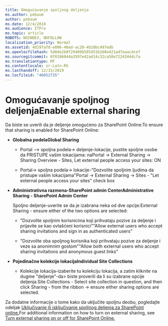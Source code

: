 ```yaml
---
title: Omogućavanje spoljnog deljenja
ms.author: pebaum
author: pebaum
ms.date: 12/4/2018
ms.audience: ITPro
ms.topic: article
ROBOTS: NOINDEX, NOFOLLOW
localization_priority: Normal
ms.assetid: 4d197afd-e806-40ad-ac20-4b10bc497edb
ms.openlocfilehash: 5d8de2b0f29409b585451b160e421ad7eaac4cef
ms.sourcegitcommit: 0f0186044a3597e42ad14c32ca58e7224344dcfa
ms.translationtype: MT
ms.contentlocale: sr-Latn-RS
ms.lasthandoff: 12/15/2019
ms.locfileid: "40052735"
---
```

# <a name="enable-external-sharing"></a><span data-ttu-id="f218d-102">Omogućavanje spoljnog deljenja</span><span class="sxs-lookup"><span data-stu-id="f218d-102">Enable external sharing</span></span>

 <span data-ttu-id="f218d-103">Da biste se uverili da je deljenje omogućeno za SharePoint Online:</span><span class="sxs-lookup"><span data-stu-id="f218d-103">To ensure that sharing is enabled for SharePoint Online:</span></span>
  
- <span data-ttu-id="f218d-104">**Globalna podela**</span><span class="sxs-lookup"><span data-stu-id="f218d-104">**Global Sharing**</span></span>
    
  - <span data-ttu-id="f218d-105">Portal –\> spoljna podela-\> deljenje-lokacije, pustite spoljne osobe da PRISTUPE vašim lokacijama: na</span><span class="sxs-lookup"><span data-stu-id="f218d-105">Portal -\> External Sharing -\> Sharing Overview - Sites, Let external people access your sites: ON</span></span>
    
  - <span data-ttu-id="f218d-106">Portal-\> spoljna podela-\> lokacije-"Dozvolite spoljnim ljudima da pristupe vašim lokacijama"</span><span class="sxs-lookup"><span data-stu-id="f218d-106">Portal -\> External Sharing -\> Sites - "Let external people access your sites" check box</span></span>
    
- <span data-ttu-id="f218d-107">**Administrativna razmena-SharePoint admin Center**</span><span class="sxs-lookup"><span data-stu-id="f218d-107">**Administrative Sharing - SharePoint Admin Center**</span></span>
    
    <span data-ttu-id="f218d-108">Spoljno deljenje-uverite se da je izabrana neka od dve opcije:</span><span class="sxs-lookup"><span data-stu-id="f218d-108">External Sharing - ensure either of the two options are selected:</span></span>
    
  - <span data-ttu-id="f218d-109">"Dozvolite spoljnim korisnicima koji prihvataju pozive za deljenje i prijavite se kao ovlašćeni korisnici"</span><span class="sxs-lookup"><span data-stu-id="f218d-109">"Allow external users who accept sharing invitations and sign in as authenticated users"</span></span>
    
  - <span data-ttu-id="f218d-110">"Dozvolite oba spoljnog korisnika koji prihvataju pozive za deljenje i veze sa anonimnim gostom"</span><span class="sxs-lookup"><span data-stu-id="f218d-110">"Allow both external users who accept sharing invitations and anonymous guest links"</span></span>
    
- <span data-ttu-id="f218d-111">**Pojedinačne kolekcije lokacija**</span><span class="sxs-lookup"><span data-stu-id="f218d-111">**Individual Site Collections**</span></span>
    
  - <span data-ttu-id="f218d-112">Kolekcije lokacija-izaberite tu kolekciju lokacija, a zatim kliknite na dugme "deljenje"-da\> biste proverili da li su izabrane opcije deljenja.</span><span class="sxs-lookup"><span data-stu-id="f218d-112">Site Collections - Select site collection in question, and then click Sharing - from the ribbon -\> ensure either sharing options are selected.</span></span>
    
<span data-ttu-id="f218d-113">Za dodatne informacije o tome kako da uključite spoljnu deobu, pogledajte odeljak [Uključivanje ili isključivanje spoljnog deljenja za SharePoint online.](https://go.microsoft.com/fwlink/?linkid=2047681&amp;clcid=0x409)</span><span class="sxs-lookup"><span data-stu-id="f218d-113">For additional information on how to turn on external sharing, see [Turn external sharing on or off for SharePoint Online.](https://go.microsoft.com/fwlink/?linkid=2047681&amp;clcid=0x409)</span></span>
  

